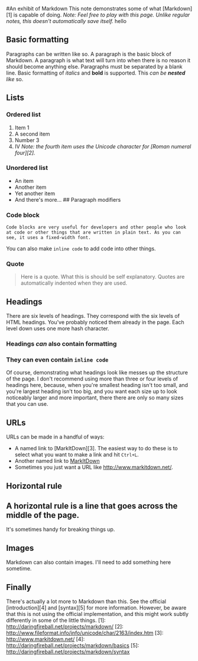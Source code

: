 #An exhibit of Markdown
This note demonstrates some of what [Markdown][1] is capable of doing.
*Note: Feel free to play with this page. Unlike regular notes, this doesn't automatically save itself.*
hello
## Basic formatting
Paragraphs can be written like so. A paragraph is the basic block of Markdown. A paragraph is what text will turn into when there is no reason it should become anything else.
Paragraphs must be separated by a blank line. Basic formatting of *italics* and **bold** is supported. This *can be **nested** like* so.
## Lists
### Ordered list
1. Item 1
2. A second item
3. Number 3
4. IV
*Note: the fourth item uses the Unicode character for [Roman numeral four][2].*
### Unordered list
* An item
* Another item
* Yet another item
* And there's more... ## Paragraph modifiers
### Code block
    Code blocks are very useful for developers and other people who look at code or other things that are written in plain text. As you can see, it uses a fixed-width font.
You can also make `inline code` to add code into other things.
### Quote
> Here is a quote. What this is should be self explanatory. Quotes are automatically indented when they are used.
## Headings
There are six levels of headings. They correspond with the six levels of HTML headings. You've probably noticed them already in the page. Each level down uses one more hash character.
### Headings *can* also contain **formatting**
### They can even contain `inline code`
Of course, demonstrating what headings look like messes up the structure of the page.
I don't recommend using more than three or four levels of headings here, because, when you're smallest heading isn't too small, and you're largest heading isn't too big, and you want each size up to look noticeably larger and more important, there there are only so many sizes that you can use.
## URLs
URLs can be made in a handful of ways:
* A named link to [MarkItDown][3]. The easiest way to do these is to select what you want to make a link and hit `Ctrl+L`.
* Another named link to [MarkItDown](http://www.markitdown.net/)
* Sometimes you just want a URL like <http://www.markitdown.net/>.
## Horizontal rule
A horizontal rule is a line that goes across the middle of the page.
---
It's sometimes handy for breaking things up.
## Images
Markdown can also contain images. I'll need to add something here sometime.
## Finally
There's actually a lot more to Markdown than this. See the official [introduction][4] and [syntax][5] for more information. However, be aware that this is not using the official implementation, and this might work subtly differently in some of the little things.
  [1]: http://daringfireball.net/projects/markdown/
  [2]: http://www.fileformat.info/info/unicode/char/2163/index.htm
  [3]: http://www.markitdown.net/
  [4]: http://daringfireball.net/projects/markdown/basics
  [5]: http://daringfireball.net/projects/markdown/syntax